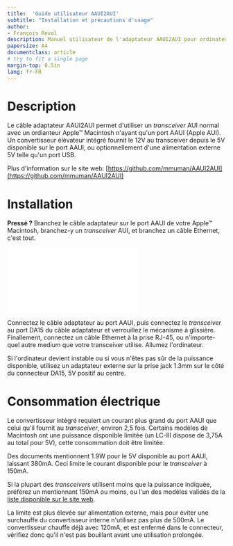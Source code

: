 ```yaml
---
title:  'Guide utilisateur AAUI2AUI'
subtitle: "Installation et précautions d'usage"
author:
- François Revol
description: Manuel utilisateur de l'adaptateur AAUI2AUI pour ordinateur Macintosh
papersize: A4
documentclass: article
# try to fit a single page
margin-top: 0.5in
lang: fr-FR
---
```


# Description

Le câble adaptateur AAUI2AUI permet d'utiliser un *transceiver* AUI normal avec un ordianteur Apple™ Macintosh n'ayant qu'un port AAUI (Apple AUI). Un convertisseur élévateur intégré fournit le 12V au transceiver depuis le 5V disponible sur le port AAUI, ou optionnellement d'une alimentation externe 5V telle qu'un port USB.

Plus d'information sur le site web: [https://github.com/mmuman/AAUI2AUI](https://github.com/mmuman/AAUI2AUI)

# Installation

**Pressé ?** Branchez le câble adaptateur sur le port AAUI de votre Apple™ Macintosh, branchez-y un *transceiver* AUI, et branchez un câble Ethernet, c'est tout.

![Schéma de branchement de l'adaptateur AAUI2AUI](setup.pdf "Schéma d'installation")

Connectez le câble adaptateur au port AAUI, puis connectez le *transceiver* au port DA15 du câble adaptateur et verrouillez le mécanisme à glissière. Finallement, connectez un câble Ethernet à la prise RJ-45, ou n'importe-quel autre medium que votre transceiver utilise. Allumez l'ordinateur.

Si l'ordinateur devient instable ou si vous n'êtes pas sûr de la puissance disponible, utilisez un adaptateur externe sur la prise jack 1.3mm sur le côté du connecteur DA15, 5V positif au centre.

# Consommation électrique

Le convertisseur intégré requiert un courant plus grand du port AAUI que celui qu'il fournit au *transceiver*, environ 2,5 fois. Certains modèles de Macintosh ont une puissance disponible limitée (un LC-III dispose de 3,75A au total pour 5V), cette consommation doit être limitée.

Des documents mentionnent 1.9W pour le 5V disponible au port AAUI, laissant 380mA. Ceci limite le courant disponible pour le *transceiver* à 150mA.

Si la plupart des *transceivers* utilisent moins que la puissance indiquée, préférez un mentionnant 150mA ou moins, ou l'un des modèles validés de la [liste disponible sur le site web](https://github.com/mmuman/AAUI2AUI#tested-transceivers).

La limite est plus élevée sur alimentation externe, mais pour éviter une surchauffe du convertisseur interne n'utilisez pas plus de 500mA. Le convertisseur chauffe déjà avec 120mA, et est enfermé dans le connecteur, vérifiez donc qu'il n'est pas bouillant avant une utilisation prolongée.
